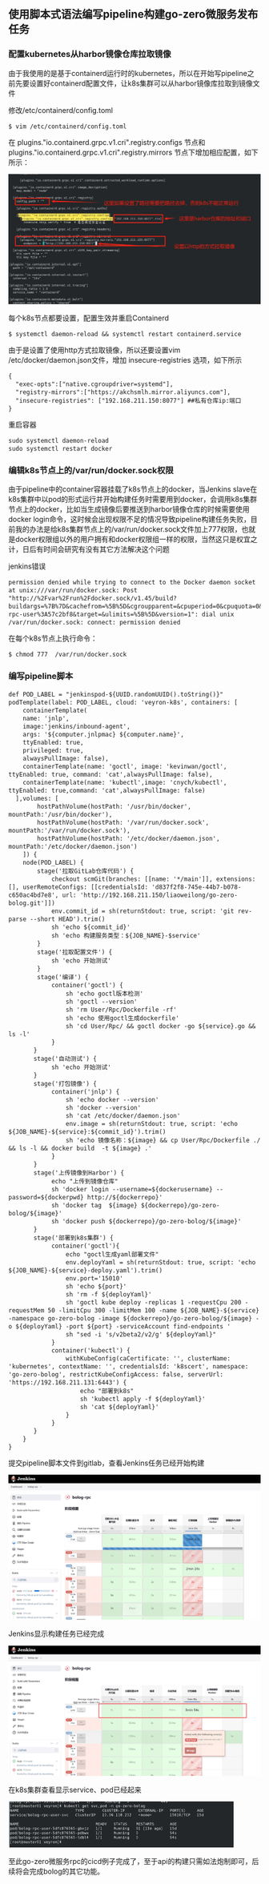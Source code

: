 ## 	使用脚本式语法编写pipeline构建go-zero微服务发布任务

### 配置kubernetes从harbor镜像仓库拉取镜像

由于我使用的是基于containerd运行时的kubernetes，所以在开始写pipeline之前先要设置好containerd配置文件，让k8s集群可以从harbor镜像库拉取到镜像文件

修改/etc/containerd/config.toml

```shell
$ vim /etc/containerd/config.toml
```
在 plugins."io.containerd.grpc.v1.cri".registry.configs 节点和 plugins."io.containerd.grpc.v1.cri".registry.mirrors 节点下增加相应配置，如下所示：

<img src="./images/pipeline/pipeline-01.png" alt="pipeline-01.png" style="zoom:50%;" />

每个k8s节点都要设置，配置生效并重启Containerd

```shell
$ systemctl daemon-reload && systemctl restart containerd.service
```

由于是设置了使用http方式拉取镜像，所以还要设置vim /etc/docker/daemon.json文件，增加 insecure-registries 选项，如下所示

```shell
{
  "exec-opts":["native.cgroupdriver=systemd"],
  "registry-mirrors":["https://akchsmlh.mirror.aliyuncs.com"],
  "insecure-registries": ["192.168.211.150:8077"] ##私有仓库ip:端口
}
```
重启容器

```shell
sudo systemctl daemon-reload  
sudo systemctl restart docker
```

###  编辑k8s节点上的/var/run/docker.sock权限

由于pipeline中的container容器挂载了k8s节点上的docker，当Jenkins slave在k8s集群中以pod的形式运行并开始构建任务时需要用到docker，会调用k8s集群节点上的docker，比如当生成镜像后要推送到harbor镜像仓库的时候需要使用docker login命令，这时候会出现权限不足的情况导致pipeline构建任务失败，目前我的办法是给k8s集群节点上的/var/run/docker.sock文件加上777权限，也就是docker权限组以外的用户拥有和docker权限组一样的权限，当然这只是权宜之计，日后有时间会研究有没有其它方法解决这个问题

jenkins错误

```shell
permission denied while trying to connect to the Docker daemon socket at unix:///var/run/docker.sock: Post "http://%2Fvar%2Frun%2Fdocker.sock/v1.45/build?buildargs=%7B%7D&cachefrom=%5B%5D&cgroupparent=&cpuperiod=0&cpuquota=0&cpusetcpus=&cpusetmems=&cpushares=0&dockerfile=Dockerfile&labels=%7B%7D&memory=0&memswap=0&networkmode=default&rm=1&shmsize=0&t=bolog-rpc-user%3A57c2bf8&target=&ulimits=%5B%5D&version=1": dial unix /var/run/docker.sock: connect: permission denied
```

在每个k8s节点上执行命令：

```shell
$ chmod 777  /var/run/docker.sock
```
### 编写pipeline脚本

```shell
def POD_LABEL = "jenkinspod-${UUID.randomUUID().toString()}"
podTemplate(label: POD_LABEL, cloud: 'veyron-k8s', containers: [
    containerTemplate(
    name: 'jnlp', 
    image:'jenkins/inbound-agent', 
    args: '${computer.jnlpmac} ${computer.name}',
    ttyEnabled: true,
    privileged: true,
    alwaysPullImage: false),
    containerTemplate(name: 'goctl', image: 'kevinwan/goctl', ttyEnabled: true, command: 'cat',alwaysPullImage: false),
    containerTemplate(name: 'kubectl',image: 'cnych/kubectl', ttyEnabled: true,command: 'cat',alwaysPullImage: false)
  ],volumes: [
        hostPathVolume(hostPath: '/usr/bin/docker', mountPath:'/usr/bin/docker'),
        hostPathVolume(hostPath: '/var/run/docker.sock', mountPath:'/var/run/docker.sock'),
        hostPathVolume(hostPath: '/etc/docker/daemon.json', mountPath:'/etc/docker/daemon.json')
    ]) {
    node(POD_LABEL) {
        stage('拉取GitLab仓库代码') {
            checkout scmGit(branches: [[name: '*/main']], extensions: [], userRemoteConfigs: [[credentialsId: 'd837f2f8-745e-44b7-b078-c650ac4bd7e8', url: 'http://192.168.211.150/liaoweilong/go-zero-bolog.git']])
            env.commit_id = sh(returnStdout: true, script: 'git rev-parse --short HEAD').trim()
            sh 'echo ${commit_id}'
            sh 'echo 构建服务类型：${JOB_NAME}-$service'
        }
        stage('拉取配置文件') {
            sh 'echo 开始测试'
        }
        stage('编译') {
            container('goctl') {
                sh 'echo goctl版本检测'
                sh 'goctl --version'
                sh 'rm User/Rpc/Dockerfile -rf'
                sh 'echo 使用goctl生成dockerfile'
                sh 'cd User/Rpc/ && goctl docker -go ${service}.go && ls -l'
            }
       }
       stage('自动测试') {
            sh 'echo 开始测试'
       }
       stage('打包镜像') {
            container('jnlp') {
                sh 'echo docker --version'
                sh 'docker --version'
                sh 'cat /etc/docker/daemon.json'
                env.image = sh(returnStdout: true, script: 'echo ${JOB_NAME}-${service}:${commit_id}').trim()
                sh 'echo 镜像名称：${image} && cp User/Rpc/Dockerfile ./  && ls -l && docker build  -t ${image} .'
            }    
       }
       stage('上传镜像到Harbor') {
            echo "上传到镜像仓库"
            sh 'docker login --username=${dockerusername} --password=${dockerpwd} http://${dockerrepo}'
            sh 'docker tag  ${image} ${dockerrepo}/go-zero-bolog/${image}'
            sh 'docker push ${dockerrepo}/go-zero-bolog/${image}'
       }
       stage('部署到k8s集群') {
            container('goctl'){
                echo "goctl生成yaml部署文件"
                env.deployYaml = sh(returnStdout: true, script: 'echo ${JOB_NAME}-${service}-deploy.yaml').trim()
                env.port='15010'
                sh 'echo ${port}'
                sh 'rm -f ${deployYaml}'
                sh 'goctl kube deploy -replicas 1 -requestCpu 200 -requestMem 50 -limitCpu 300 -limitMem 100 -name ${JOB_NAME}-${service} -namespace go-zero-bolog -image ${dockerrepo}/go-zero-bolog/${image} -o ${deployYaml} -port ${port} -serviceAccount find-endpoints '
                sh "sed -i 's/v2beta2/v2/g' ${deployYaml}"
            }
            container('kubectl') {
                withKubeConfig(caCertificate: '', clusterName: 'kubernetes', contextName: '', credentialsId: 'k8scert', namespace: 'go-zero-bolog', restrictKubeConfigAccess: false, serverUrl: 'https://192.168.211.131:6443') {
                    echo "部署到k8s"
                    sh 'kubectl apply -f ${deployYaml}'
                    sh 'cat ${deployYaml}'
                }
            }
       }
    }
}
```

提交pipeline脚本文件到gitlab，查看Jenkins任务已经开始构建

<img src="./images/pipeline/pipeline-02.png" alt="pipeline-02.png" style="zoom:50%;" />

Jenkins显示构建任务已经完成

<img src="./images/pipeline/pipeline-03.png" alt="pipeline-03.png" style="zoom:50%;" />

在k8s集群查看显示service、pod已经起来

<img src="./images/pipeline/pipeline-04.png" alt="pipeline-04.png" style="zoom:50%;" />

至此go-zero微服务rpc的cicd例子完成了，至于api的构建只需如法炮制即可，后续将会完成bolog的其它功能。